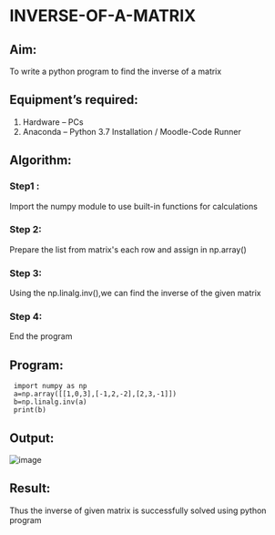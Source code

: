 # INVERSE-OF-A-MATRIX
## Aim:
To write a python program to find the inverse of a matrix
## Equipment’s required:
1. 	Hardware – PCs
2. 	Anaconda – Python 3.7 Installation / Moodle-Code Runner
## Algorithm:
### Step1 : 
Import the numpy module to use built-in functions for calculations
### Step 2:
Prepare the list from matrix's each row and assign in np.array()
### Step 3: 
Using the np.linalg.inv(),we can find the inverse of the given matrix
### Step 4: 
End the program 
## Program:
     import numpy as np
     a=np.array([[1,0,3],[-1,2,-2],[2,3,-1]])
     b=np.linalg.inv(a)
     print(b)
## Output:
![image](https://user-images.githubusercontent.com/120232371/209441981-344b282c-73eb-4947-8ce4-5f17854eb7c5.jpg)


## Result:
Thus the inverse of given matrix is successfully solved using python program

